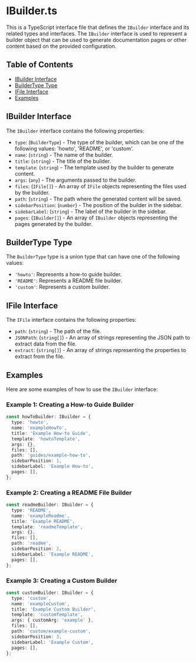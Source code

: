 # IBuilder.ts

This is a TypeScript interface file that defines the `IBuilder` interface and its related types and interfaces. The `IBuilder` interface is used to represent a builder object that can be used to generate documentation pages or other content based on the provided configuration.

## Table of Contents

- [IBuilder Interface](#ibuilder-interface)
- [BuilderType Type](#buildertype-type)
- [IFile Interface](#ifile-interface)
- [Examples](#examples)

## IBuilder Interface

The `IBuilder` interface contains the following properties:

- `type`: (`BuilderType`) - The type of the builder, which can be one of the following values: 'howto', 'README', or 'custom'.
- `name`: (`string`) - The name of the builder.
- `title`: (`string`) - The title of the builder.
- `template`: (`string`) - The template used by the builder to generate content.
- `args`: (`any`) - The arguments passed to the builder.
- `files`: (`IFile[]`) - An array of `IFile` objects representing the files used by the builder.
- `path`: (`string`) - The path where the generated content will be saved.
- `sidebarPosition`: (`number`) - The position of the builder in the sidebar.
- `sidebarLabel`: (`string`) - The label of the builder in the sidebar.
- `pages`: (`IBuilder[]`) - An array of `IBuilder` objects representing the pages generated by the builder.

## BuilderType Type

The `BuilderType` type is a union type that can have one of the following values:

- `'howto'`: Represents a how-to guide builder.
- `'README'`: Represents a README file builder.
- `'custom'`: Represents a custom builder.

## IFile Interface

The `IFile` interface contains the following properties:

- `path`: (`string`) - The path of the file.
- `JSONPath`: (`string[]`) - An array of strings representing the JSON path to extract data from the file.
- `extract`: (`string[]`) - An array of strings representing the properties to extract from the file.

## Examples

Here are some examples of how to use the `IBuilder` interface:

### Example 1: Creating a How-to Guide Builder

```typescript
const howToBuilder: IBuilder = {
  type: 'howto',
  name: 'exampleHowTo',
  title: 'Example How-to Guide',
  template: 'howtoTemplate',
  args: {},
  files: [],
  path: 'guides/example-how-to',
  sidebarPosition: 1,
  sidebarLabel: 'Example How-to',
  pages: [],
};
```

### Example 2: Creating a README File Builder

```typescript
const readmeBuilder: IBuilder = {
  type: 'README',
  name: 'exampleReadme',
  title: 'Example README',
  template: 'readmeTemplate',
  args: {},
  files: [],
  path: 'readme',
  sidebarPosition: 2,
  sidebarLabel: 'Example README',
  pages: [],
};
```

### Example 3: Creating a Custom Builder

```typescript
const customBuilder: IBuilder = {
  type: 'custom',
  name: 'exampleCustom',
  title: 'Example Custom Builder',
  template: 'customTemplate',
  args: { customArg: 'example' },
  files: [],
  path: 'custom/example-custom',
  sidebarPosition: 3,
  sidebarLabel: 'Example Custom',
  pages: [],
};
```